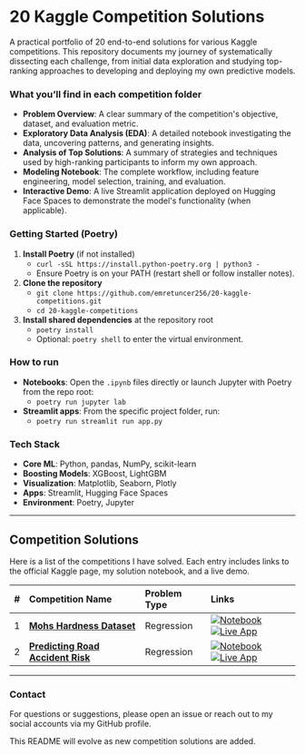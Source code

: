 # 20 Kaggle Competition Solutions

A practical portfolio of 20 end-to-end solutions for various Kaggle competitions. This repository documents my journey of systematically dissecting each challenge, from initial data exploration and studying top-ranking approaches to developing and deploying my own predictive models.

### What you’ll find in each competition folder
-   **Problem Overview**: A clear summary of the competition's objective, dataset, and evaluation metric.
-   **Exploratory Data Analysis (EDA)**: A detailed notebook investigating the data, uncovering patterns, and generating insights.
-   **Analysis of Top Solutions**: A summary of strategies and techniques used by high-ranking participants to inform my own approach.
-   **Modeling Notebook**: The complete workflow, including feature engineering, model selection, training, and evaluation.
-   **Interactive Demo**: A live Streamlit application deployed on Hugging Face Spaces to demonstrate the model's functionality (when applicable).

### Getting Started (Poetry)
1.  **Install Poetry** (if not installed)
    -   `curl -sSL https://install.python-poetry.org | python3 -`
    -   Ensure Poetry is on your PATH (restart shell or follow installer notes).
2.  **Clone the repository**
    -   `git clone https://github.com/emretuncer256/20-kaggle-competitions.git`
    -   `cd 20-kaggle-competitions`
3.  **Install shared dependencies** at the repository root
    -   `poetry install`
    -   Optional: `poetry shell` to enter the virtual environment.

### How to run
-   **Notebooks**: Open the `.ipynb` files directly or launch Jupyter with Poetry from the repo root:
    -   `poetry run jupyter lab`
-   **Streamlit apps**: From the specific project folder, run:
    -   `poetry run streamlit run app.py`

### Tech Stack
-   **Core ML**: Python, pandas, NumPy, scikit-learn
-   **Boosting Models**: XGBoost, LightGBM
-   **Visualization**: Matplotlib, Seaborn, Plotly
-   **Apps**: Streamlit, Hugging Face Spaces
-   **Environment**: Poetry, Jupyter

---

## Competition Solutions

Here is a list of the competitions I have solved. Each entry includes links to the official Kaggle page, my solution notebook, and a live demo.

| # | Competition Name | Problem Type | Links |
|:-:|:---|:---|:---|
| 1 | **[Mohs Hardness Dataset](https://www.kaggle.com/competitions/playground-series-s3e25)** | Regression | <a href="1. Regression with a Mohs Hardness Dataset/Regression with a Mohs Hardness Dataset.ipynb"><img alt="Notebook" src="https://img.shields.io/badge/Notebook-f37726?style=for-the-badge&logo=jupyter&logoColor=white"></a> <a href="https://huggingface.co/spaces/etuncer/mohs-hardness-prediction-kaggle"><img alt="Live App" src="https://img.shields.io/badge/Live%20App-ff4b4b?style=for-the-badge&logo=streamlit&logoColor=white"></a> |
| 2 | **[Predicting Road Accident Risk](https://www.kaggle.com/competitions/playground-series-s5e10)** | Regression | <a href="2. Predicting Road Accident Risk/Predicting Road Accident Risk.ipynb"><img alt="Notebook" src="https://img.shields.io/badge/Notebook-f37726?style=for-the-badge&logo=jupyter&logoColor=white"></a> <a href="https://huggingface.co/spaces/etuncer/road-accident-risk-kaggle"><img alt="Live App" src="https://img.shields.io/badge/Live%20App-ff4b4b?style=for-the-badge&logo=streamlit&logoColor=white"></a> |

---

### Contact
For questions or suggestions, please open an issue or reach out to my social accounts via my GitHub profile.

This README will evolve as new competition solutions are added.